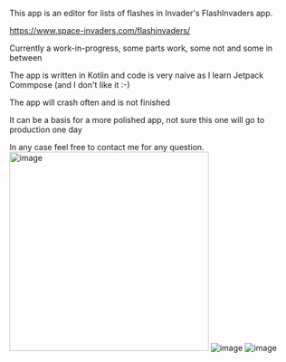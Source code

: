 This app is an editor for lists of flashes in Invader's FlashInvaders app. 

https://www.space-invaders.com/flashinvaders/

Currently a work-in-progress, some parts work, some not and some in between

The app is written in Kotlin and code is very naive as I learn Jetpack Commpose
(and I don't like it :-)

The app will crash often and is not finished

It can be a basis for a more polished app, not sure this one will go to production one day

In any case feel free to contact me for any question. 
<img width="352" alt="image" src="https://github.com/user-attachments/assets/c03992f5-aea7-483f-8999-d4e537eaabb2" />
![image](https://github.com/user-attachments/assets/e3329c7d-d67e-4717-bdc6-b66f84d19152)
![image](https://github.com/user-attachments/assets/9a2d1b61-37a3-49a3-91ac-bdae2ab62e74)
